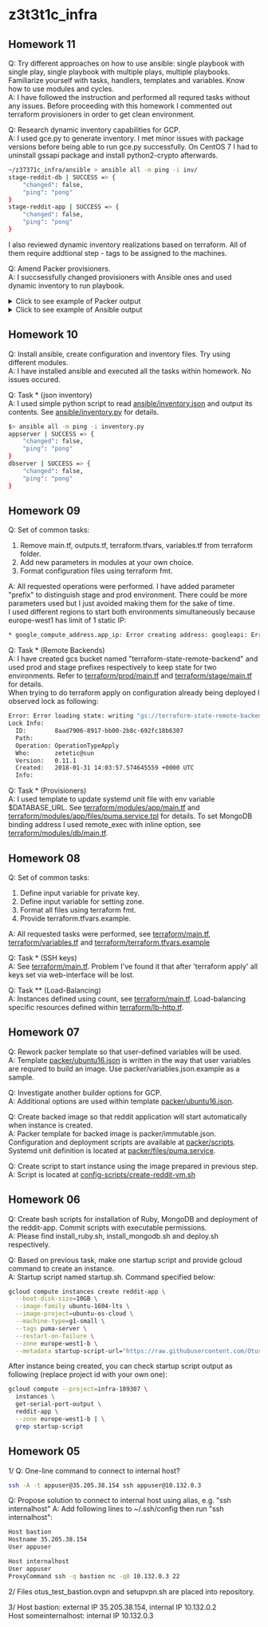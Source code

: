 # z3t3t1c_infra

## Homework 11
Q: Try different approaches on how to use ansible: single playbook with single play, single playbook with multiple plays, multiple playbooks. Familiarize yourself with tasks, handlers, templates and variables. Know how to use modules and cycles.  
A: I have followed the instruction and performed all requred tasks without any issues. Before proceeding with this homework I commented out terraform provisioners in order to get clean environment.

Q: Research dynamic inventory capabilities for GCP.   
A: I used gce.py to generate inventory. I met minor issues with package versions before being able to run gce.py successfully. On CentOS 7 I had to uninstall gssapi package and install python2-crypto afterwards.   

```bash
~/z37371c_infra/ansible > ansible all -m ping -i inv/
stage-reddit-db | SUCCESS => {
    "changed": false, 
    "ping": "pong"
}
stage-reddit-app | SUCCESS => {
    "changed": false, 
    "ping": "pong"
}

```

I also reviewed dynamic inventory realizations based on terraform. All of them require addtional step - tags to be assigned to the machines.

Q: Amend Packer provisioners.  
A: I succsessfully changed provisioners with Ansible ones and used dynamic inventory to run playbook. 
<details>
  <summary>Click to see example of Packer output</summary>

```bash
 ~/z37371c_infra > /home/zetetic/bin/packer build -var-file=packer/variables.json  packer/app.json 
googlecompute output will be in this color.

==> googlecompute: Checking image does not exist...
==> googlecompute: Creating temporary SSH key for instance...
==> googlecompute: Using image: ubuntu-1604-xenial-v20180222
==> googlecompute: Creating instance...
    googlecompute: Loading zone: europe-west1-b
    googlecompute: Loading machine type: f1-micro
    googlecompute: Requesting instance creation...
    googlecompute: Waiting for creation operation to complete...
    googlecompute: Instance has been created!
==> googlecompute: Waiting for the instance to become running...
    googlecompute: IP: 35.195.46.204
==> googlecompute: Waiting for SSH to become available...
==> googlecompute: Connected to SSH!
==> googlecompute: Provisioning with Ansible...
==> googlecompute: Executing Ansible: ansible-playbook --extra-vars packer_build_name=googlecompute packer_builder_type=googlecompute -i /tmp/packer-provisioner-ansible128343860 /home/zetetic/z37371c_infra/ansible/packer_app.yml --private-key /tmp/ansible-key521614057
    googlecompute:
    googlecompute: PLAY [Install Ruby and Bundler] ************************************************
    googlecompute:
    googlecompute: TASK [Gathering Facts] *********************************************************
    googlecompute: ok: [default]
    googlecompute:
    googlecompute: TASK [Update cache] ************************************************************
    googlecompute: changed: [default]
    googlecompute:
    googlecompute: TASK [Install Ruby and Bundler] ************************************************
    googlecompute: changed: [default] => (item=[u'ruby-full', u'ruby-bundler', u'build-essential'])
    googlecompute:
    googlecompute: PLAY RECAP *********************************************************************
    googlecompute: default                    : ok=3    changed=2    unreachable=0    failed=0
    googlecompute:
==> googlecompute: Deleting instance...
    googlecompute: Instance has been deleted!
==> googlecompute: Creating image...
==> googlecompute: Deleting disk...
    googlecompute: Disk has been deleted!
Build 'googlecompute' finished.

==> Builds finished. The artifacts of successful builds are:
--> googlecompute: A disk image was created: reddit-app-base-1519830198
```
</details>

<details>
  <summary>Click to see example of Ansible output</summary>

```bash
~/z37371c_infra/ansible > ansible-playbook -i inv/ site.yml 
[DEPRECATION WARNING]: 'include' for playbook includes. You should use 'import_playbook' instead. This feature will be removed in version 2.8. Deprecation warnings can be disabled by 
setting deprecation_warnings=False in ansible.cfg.

PLAY [Configure MongoDB] *********************************************************************************************************************************************************************

TASK [Gathering Facts] ***********************************************************************************************************************************************************************
ok: [stage-reddit-db]

TASK [Change mongo config file] **************************************************************************************************************************************************************
changed: [stage-reddit-db]

RUNNING HANDLER [restart mongod] *************************************************************************************************************************************************************
changed: [stage-reddit-db]

PLAY [Configure App] *************************************************************************************************************************************************************************

TASK [Gathering Facts] ***********************************************************************************************************************************************************************
ok: [stage-reddit-app]

TASK [Add unit file for Puma] ****************************************************************************************************************************************************************
changed: [stage-reddit-app]

TASK [Add config for DB connection] **********************************************************************************************************************************************************
changed: [stage-reddit-app]

TASK [enable puma] ***************************************************************************************************************************************************************************
changed: [stage-reddit-app]

RUNNING HANDLER [reload puma] ****************************************************************************************************************************************************************
changed: [stage-reddit-app]

PLAY [Deploy App] ****************************************************************************************************************************************************************************

TASK [Gathering Facts] ***********************************************************************************************************************************************************************
ok: [stage-reddit-app]

TASK [Fetch the latest version of application code] ******************************************************************************************************************************************
changed: [stage-reddit-app]

TASK [bundle install] ************************************************************************************************************************************************************************
changed: [stage-reddit-app]

RUNNING HANDLER [restart puma] ***************************************************************************************************************************************************************
changed: [stage-reddit-app]

PLAY RECAP ***********************************************************************************************************************************************************************************
stage-reddit-app           : ok=9    changed=7    unreachable=0    failed=0   
stage-reddit-db            : ok=3    changed=2    unreachable=0    failed=0  
```
</details>



## Homework 10
Q: Install ansible, create configuration and inventory files. Try using different modules.  
A: I have installed ansible and executed all the tasks within homework. No issues occured.  

Q: Task * (json inventory)  
A: I used simple python script to read [ansible/inventory.json](ansible/inventory.json) and output its contents. See [ansible/inventory.py](ansible/inventory.py) for details.
```bash
$> ansible all -m ping -i inventory.py 
appserver | SUCCESS => {
    "changed": false, 
    "ping": "pong"
}
dbserver | SUCCESS => {
    "changed": false, 
    "ping": "pong"
}
```

## Homework 09
Q: Set of common tasks:  
  1. Remove main.tf, outputs.tf, terraform.tfvars, variables.tf from terraform folder.  
  2. Add new parameters in modules at your own choice.  
  3. Format configuration files using terraform fmt.  

A: All requested operations were performed. I have added parameter "prefix" to distinguish stage and prod environment. There could be more parameters used but I just avoided making them for the sake of time.  
I used different regions to start both environments simultaneously because europe-west1 has limit of 1 static IP:
```bash
* google_compute_address.app_ip: Error creating address: googleapi: Error 403: Quota 'STATIC_ADDRESSES' exceeded. Limit: 1.0 in region europe-west1., quotaExceeded

```

Q: Task * (Remote Backends)  
A: I have created gcs bucket named "terraform-state-remote-backend" and used prod and stage prefixes respectively to keep state for two environments. Refer to [terraform/prod/main.tf](terraform/prod/main.tf) and [terraform/stage/main.tf](terraform/stage/main.tf) for details.  
When trying to do terraform apply on configuration already being deployed I observed lock as following:
```bash
Error: Error loading state: writing "gs://terraform-state-remote-backend/prod/default.tflock" failed: googleapi: Error 412: Precondition Failed, conditionNotMet
Lock Info:
  ID:        8aad7906-8917-bb00-2b8c-692fc18b6307
  Path:      
  Operation: OperationTypeApply
  Who:       zetetic@sun
  Version:   0.11.1
  Created:   2018-01-31 14:03:57.574645559 +0000 UTC
  Info:
```
Q: Task * (Provisioners)  
A: I used template to update systemd unit file with env variable $DATABASE_URL. See [terraform/modules/app/main.tf](terraform/modules/app/main.tf) and [terraform/modules/app/files/puma.service.tpl](terraform/modules/app/files/puma.service.tpl) for details. To set MongoDB binding address I used remote_exec with inline option, see [terraform/modules/db/main.tf](terraform/modules/db/main.tf).

## Homework 08
Q: Set of common tasks:  
  1. Define input variable for private key.  
  2. Define input variable for setting zone.  
  3. Format all files using terraform fmt.  
  4. Provide terraform.tfvars.example.  

A: All requested tasks were performed, see [terraform/main.tf](terraform/main.tf), [terraform/variables.tf](terraform/variables.tf) and [terraform/terraform.tfvars.example](terraform/terraform.tfvars.example)  

Q: Task * (SSH keys)  
A: See [terraform/main.tf](terraform/main.tf). Problem I've found it that after 'terraform apply' all keys set via web-interface will be lost.  

Q: Task ** (Load-Balancing)  
A: Instances defined using count, see [terraform/main.tf](terraform/main.tf). Load-balancing specific resources defined within [terraform/lb-http.tf](terraform/lb-http.tf).   


## Homework 07
Q: Rework packer template so that user-defined variables will be used.  
A: Template [packer/ubuntu16.json](/packer/ubuntu16.json) is written in the way that user variables are requred to build an image. Use packer/variables.json.example as a sample.  
   
Q: Investigate another builder options for GCP.  
A: Additional options are used within template [packer/ubuntu16.json](/packer/ubuntu16.json).   
   
Q: Create backed image so that reddit application will start automatically when instance is created.  
A: Packer template for backed image is packer/immutable.json. Configuration and deployment scripts are available at [packer/scripts](packer/scripts). Systemd unit definition is located at [packer/files/puma.service](packer/files/puma.service).    

Q: Create script to start instance using the image prepared in previous step.  
A: Script is located at [config-scripts/create-reddit-vm.sh](config-scripts/create-reddit-vm.sh)   
  
## Homework 06
Q: Create bash scripts for installation of Ruby, MongoDB and deployment of the reddit-app. Commit scripts with executable permissions.  
A: Please find install_ruby.sh, install_mongodb.sh and deploy.sh respectively.

Q: Based on previous task, make one startup script and provide gcloud command to create an instance.  
A: Startup script named startup.sh. Command specified below:
```bash
gcloud compute instances create reddit-app \
  --boot-disk-size=10GB \
  --image-family ubuntu-1604-lts \
  --image-project=ubuntu-os-cloud \
  --machine-type=g1-small \
  --tags puma-server \
  --restart-on-failure \
  --zone europe-west1-b \
  --metadata startup-script-url="https://raw.githubusercontent.com/Otus-DevOps-2017-11/z37371c_infra/Infra-2/startup.sh"
```
After instance being created, you can check startup script output as following (replace project id with your own one):
```bash
gcloud compute --project=infra-189307 \  
  instances \ 
  get-serial-port-output \ 
  reddit-app \
  --zone europe-west1-b | \
  grep startup-script
```

## Homework 05
1/
Q: One-line command to connect to internal host?
```bash
ssh -A -t appuser@35.205.38.154 ssh appuser@10.132.0.3
```

Q: Propose solution to connect to internal host using alias, e.g. "ssh internalhost" 
A: Add following lines to ~/.ssh/config then run "ssh internalhost":
```bash
Host bastion
Hostname 35.205.38.154
User appuser

Host internalhost
User appuser
ProxyCommand ssh -q bastion nc -q0 10.132.0.3 22
```
2/
Files otus_test_bastion.ovpn and setupvpn.sh are placed into repository.  

3/
Host bastion: external IP 35.205.38.154, internal IP 10.132.0.2  
Host someinternalhost: internal IP 10.132.0.3



